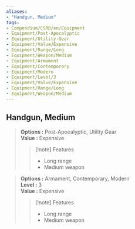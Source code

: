 ```yaml
---
aliases:
- "Handgun, Medium"
tags:
- Compendium/CSRD/en/Equipment
- Equipment/Post-Apocalyptic
- Equipment/Utility-Gear
- Equipment/Value/Expensive
- Equipment/Range/Long
- Equipment/Weapon/Medium
- Equipment/Armament
- Equipment/Contemporary
- Equipment/Modern
- Equipment/Level/3
- Equipment/Value/Expensive
- Equipment/Range/Long
- Equipment/Weapon/Medium
---
```


  
## Handgun, Medium  
  
>  
> **Options :** Post-Apocalyptic, Utility Gear  
> **Value :** Expensive  
>>[!note] Features  
>> - Long range  
>> - Medium weapon  
  
>  
> **Options :** Armament, Contemporary, Modern  
> **Level :** 3  
> **Value :** Expensive  
>>[!note] Features  
>> - Long range  
>> - Medium weapon